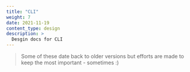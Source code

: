 ```yaml
---
title: "CLI"
weight: 7
date: 2021-11-19
content_type: design
description: >
  Desgin docs for CLI
---
```


>Some of these date back to older versions but efforts are made to keep the most important - sometimes :)

